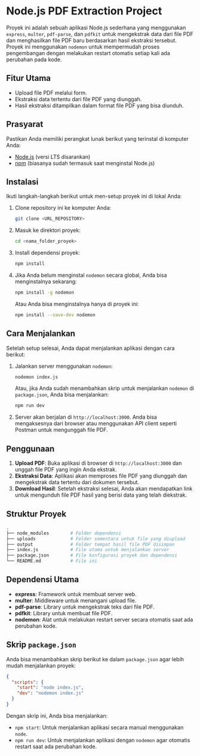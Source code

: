 # Node.js PDF Extraction Project

Proyek ini adalah sebuah aplikasi Node.js sederhana yang menggunakan `express`, `multer`, `pdf-parse`, dan `pdfkit` untuk mengekstrak data dari file PDF dan menghasilkan file PDF baru berdasarkan hasil ekstraksi tersebut. Proyek ini menggunakan `nodemon` untuk mempermudah proses pengembangan dengan melakukan restart otomatis setiap kali ada perubahan pada kode.

## Fitur Utama

- Upload file PDF melalui form.
- Ekstraksi data tertentu dari file PDF yang diunggah.
- Hasil ekstraksi ditampilkan dalam format file PDF yang bisa diunduh.

## Prasyarat

Pastikan Anda memiliki perangkat lunak berikut yang terinstal di komputer Anda:

- [Node.js](https://nodejs.org/en/) (versi LTS disarankan)
- [npm](https://www.npmjs.com/get-npm) (biasanya sudah termasuk saat menginstal Node.js)

## Instalasi

Ikuti langkah-langkah berikut untuk men-setup proyek ini di lokal Anda:

1. Clone repository ini ke komputer Anda:
   ```bash
   git clone <URL_REPOSITORY>
   ```

2. Masuk ke direktori proyek:
   ```bash
   cd <nama_folder_proyek>
   ```

3. Install dependensi proyek:
   ```bash
   npm install
   ```

4. Jika Anda belum menginstal `nodemon` secara global, Anda bisa menginstalnya sekarang:
   ```bash
   npm install -g nodemon
   ```

   Atau Anda bisa menginstalnya hanya di proyek ini:
   ```bash
   npm install --save-dev nodemon
   ```

## Cara Menjalankan

Setelah setup selesai, Anda dapat menjalankan aplikasi dengan cara berikut:

1. Jalankan server menggunakan `nodemon`:
   ```bash
   nodemon index.js
   ```

   Atau, jika Anda sudah menambahkan skrip untuk menjalankan `nodemon` di `package.json`, Anda bisa menjalankan:
   ```bash
   npm run dev
   ```

2. Server akan berjalan di `http://localhost:3000`. Anda bisa mengaksesnya dari browser atau menggunakan API client seperti Postman untuk mengunggah file PDF.

## Penggunaan

1. **Upload PDF**: Buka aplikasi di browser di `http://localhost:3000` dan unggah file PDF yang ingin Anda ekstrak.
2. **Ekstraksi Data**: Aplikasi akan memproses file PDF yang diunggah dan mengekstrak data tertentu dari dokumen tersebut.
3. **Download Hasil**: Setelah ekstraksi selesai, Anda akan mendapatkan link untuk mengunduh file PDF hasil yang berisi data yang telah diekstrak.

## Struktur Proyek

```bash
.
├── node_modules        # Folder dependensi
├── uploads             # Folder sementara untuk file yang diupload
├── output              # Folder tempat hasil file PDF disimpan
├── index.js            # File utama untuk menjalankan server
├── package.json        # File konfigurasi proyek dan dependensi
└── README.md           # File ini
```

## Dependensi Utama

- **express**: Framework untuk membuat server web.
- **multer**: Middleware untuk menangani upload file.
- **pdf-parse**: Library untuk mengekstrak teks dari file PDF.
- **pdfkit**: Library untuk membuat file PDF.
- **nodemon**: Alat untuk melakukan restart server secara otomatis saat ada perubahan kode.

## Skrip `package.json`

Anda bisa menambahkan skrip berikut ke dalam `package.json` agar lebih mudah menjalankan proyek:

```json
{
  "scripts": {
    "start": "node index.js",
    "dev": "nodemon index.js"
  }
}
```

Dengan skrip ini, Anda bisa menjalankan:

- `npm start`: Untuk menjalankan aplikasi secara manual menggunakan `node`.
- `npm run dev`: Untuk menjalankan aplikasi dengan `nodemon` agar otomatis restart saat ada perubahan kode.
